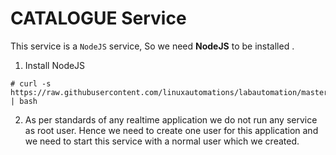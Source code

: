 # CATALOGUE Service

This service is a `NodeJS` service, So we need **NodeJS** to be installed .

1. Install NodeJS

```
# curl -s https://raw.githubusercontent.com/linuxautomations/labautomation/master/tools/nodejs/install.sh | bash 
```

2. As per standards of any realtime application we do not run any service as root user. Hence we need to create one user for this application and we need to start this service with a normal user which we created.

